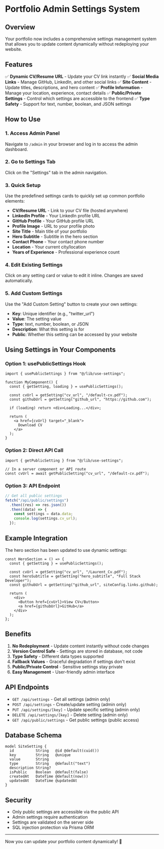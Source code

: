 # Portfolio Admin Settings System

## Overview

Your portfolio now includes a comprehensive settings management system that allows you to update content dynamically without redeploying your website.

## Features

✅ **Dynamic CV/Resume URL** - Update your CV link instantly
✅ **Social Media Links** - Manage GitHub, LinkedIn, and other social links
✅ **Site Content** - Update titles, descriptions, and hero content
✅ **Profile Information** - Manage your location, experience, contact details
✅ **Public/Private Settings** - Control which settings are accessible to the frontend
✅ **Type Safety** - Support for text, number, boolean, and JSON settings

## How to Use

### 1. Access Admin Panel

Navigate to `/admin` in your browser and log in to access the admin dashboard.

### 2. Go to Settings Tab

Click on the "Settings" tab in the admin navigation.

### 3. Quick Setup

Use the predefined settings cards to quickly set up common portfolio elements:

- **CV/Resume URL** - Link to your CV file (hosted anywhere)
- **LinkedIn Profile** - Your LinkedIn profile URL
- **GitHub Profile** - Your GitHub profile URL
- **Profile Image** - URL to your profile photo
- **Site Title** - Main title of your portfolio
- **Hero Subtitle** - Subtitle in the hero section
- **Contact Phone** - Your contact phone number
- **Location** - Your current city/location
- **Years of Experience** - Professional experience count

### 4. Edit Existing Settings

Click on any setting card or value to edit it inline. Changes are saved automatically.

### 5. Add Custom Settings

Use the "Add Custom Setting" button to create your own settings:

- **Key**: Unique identifier (e.g., "twitter_url")
- **Value**: The setting value
- **Type**: text, number, boolean, or JSON
- **Description**: What this setting is for
- **Public**: Whether this setting can be accessed by your website

## Using Settings in Your Components

### Option 1: usePublicSettings Hook

```tsx
import { usePublicSettings } from "@/lib/use-settings";

function MyComponent() {
  const { getSetting, loading } = usePublicSettings();

  const cvUrl = getSetting("cv_url", "/default-cv.pdf");
  const githubUrl = getSetting("github_url", "https://github.com");

  if (loading) return <div>Loading...</div>;

  return (
    <a href={cvUrl} target="_blank">
      Download CV
    </a>
  );
}
```

### Option 2: Direct API Call

```tsx
import { getPublicSetting } from "@/lib/use-settings";

// In a server component or API route
const cvUrl = await getPublicSetting("cv_url", "/default-cv.pdf");
```

### Option 3: API Endpoint

```javascript
// Get all public settings
fetch("/api/public/settings")
  .then((res) => res.json())
  .then((data) => {
    const settings = data.data;
    console.log(settings.cv_url);
  });
```

## Example Integration

The hero section has been updated to use dynamic settings:

```tsx
const HeroSection = () => {
  const { getSetting } = usePublicSettings();

  const cvUrl = getSetting("cv_url", "/Laurent_Cv.pdf");
  const heroSubtitle = getSetting("hero_subtitle", "Full Stack Developer");
  const githubUrl = getSetting("github_url", siteConfig.links.github);

  return (
    <div>
      <Button href={cvUrl}>View CV</Button>
      <a href={githubUrl}>GitHub</a>
    </div>
  );
};
```

## Benefits

1. **No Redeployment** - Update content instantly without code changes
2. **Version Control Safe** - Settings are stored in database, not code
3. **Type Safety** - Different data types supported
4. **Fallback Values** - Graceful degradation if settings don't exist
5. **Public/Private Control** - Sensitive settings stay private
6. **Easy Management** - User-friendly admin interface

## API Endpoints

- `GET /api/settings` - Get all settings (admin only)
- `POST /api/settings` - Create/update setting (admin only)
- `PUT /api/settings/[key]` - Update specific setting (admin only)
- `DELETE /api/settings/[key]` - Delete setting (admin only)
- `GET /api/public/settings` - Get public settings (public access)

## Database Schema

```prisma
model SiteSetting {
  id          String   @id @default(cuid())
  key         String   @unique
  value       String
  type        String   @default("text")
  description String?
  isPublic    Boolean  @default(false)
  createdAt   DateTime @default(now())
  updatedAt   DateTime @updatedAt
}
```

## Security

- Only public settings are accessible via the public API
- Admin settings require authentication
- Settings are validated on the server side
- SQL injection protection via Prisma ORM

---

Now you can update your portfolio content dynamically! 🚀
